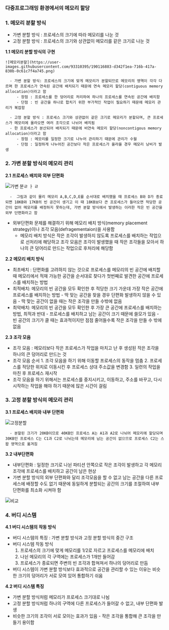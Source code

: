 ### 다중프로그래밍 환경에서의 메모리 할당
<h3>1.  메모리 분할 방식</h3>

   - 가변 분할 방식 : 프로세스의 크기에 따라 메모리를 나눈 것
   - 고정 분할 방식 : 프로세스의 크기와 상관없이 메모리를 같은 크기로 나눈 것 

   <b>1.1 메모리 분할 방식의 구현</b>

    ![메모리분할](https://user-images.githubusercontent.com/93310395/190116883-d342f1ea-716b-417a-830b-0c61c7f4a745.png)
  
      - 가변 분할 방식: 프로세스의 크기에 맞게 메모리가 분할되므로 메모리의 영역이 각각 다르며 한 프로세스가 연속된 공간에 배치되기 때문에 연속 메모리 할당(contiguous memory allocation)이라고 함
         - 장점 : 프로세스를 한 덩어리로 처리하여 하나의 프로세스를 연속된 공간에 배치함
         - 단점 : 빈 공간을 하나로 합치기 위한 부가적인 작업이 필요하기 때문에 메모리 관리가 복잡함

      - 고정 분할 방식 : 프로세스 크기와 상관없이 같은 크기로 메모리가 분할되며, 큰 프로세스가 메모리에 올라오면 여러 조각으로 나뉘어 배치됨
      - 한 프로세스가 분산되어 배치되기 때문에 비연속 메모리 할당(noncontigous memory allocation)이라고 함
         - 장점 : 메모리를 일정한 크기로 나누어 관리하기 때문에 관리가 수월
         - 단점 : 일정하게 나누어진 공간보다 작은 프로세스가 올라올 경우 메모리 낭비가 발생  


<h3>2.  가변 분할 방식의 메모리 관리</h3>

   <b>2.1 프로세스 배치와 외부 단편화</b>

   ![가변 분ㄹ ㅏ ㄹ](https://user-images.githubusercontent.com/93310395/190117400-95a95933-4770-4239-9b60-5455b6842511.png) 

      -  그림과 같이 물리 메모리 A,B,C,D,E를 순서대로 배치했을 때 프로세스 B와 D가 종료되면 18KB와 17KB의 빈 공간이 생기고 이 때 18KB보다 큰 프로세스가 들어오면 적당한 공간이 없어 메모리를 배정하지 못하는데, 가변 분할 방식에서 발생하는 이러한 작은 빈 공간을 외부 단편화라고 함 

   - 외부단편화 문제를 해결하기 위해 메모리 배치 방식(memory placement strategy)이나 조각 모음(defragementaion)을 사용함
      - 메모리 배치 방식은 작은 조각이 발생하지 않도록 프로세스를 배치하는 작업으로 선처리에 해당하고 조각 모음은 조각이 발생했을 때 작은 조각들을 모아서 하나의 큰 덩어리로 만드는 작업으로 후처리에 해당함

   <b>2.2 메모리 배치 방식</b>

   - 최초배치 : 단편화를 고려하지 않는 것으로 프로세스를 메모리의 빈 공간에 배치할 때 메모리에서 적재 가능한 공간을 순서대로 찾다가 첫번째로 발견한 공간에 프로세스를 배치하는 방법
   - 최적배치: 메모리의 빈 공간을 모두 확인한 후 적당한 크기 가운데 가장 작은 공간에 프로세스를 배치하는 방법
         - 딱 맞는 공간을 찾을 경우 단편화 발생하지 않을 수 있음
         - 딱 맞는 공간이 없을 때는 작은 조각을 만들 수밖에 없음
   - 최악배치: 메모리의 빈 공간을 모두 확인한 후 가장 큰 공간에 프로세스를 배치하는 방법, 최적과 반대
         - 프로세스를 배치하고 남는 공간이 크기 때문에 쓸모가 있음
         - 빈 공간의 크기가 클 때는 효과적이지만 점점 줄어들수록 작은 조각을 만들 수 밖에 없음

   <b>2.3 조각 모음</b>

   - 조각 모음 : 메모리보다 작은 프로세스가 작업을 마치고 난 후 생성된 작은 조각을 하나의 큰 덩어리로 만드는 것 
   - 조각 모음 순서
            1. 조각 모음을 하기 위해 이동할 프로세스의 동작을 멈춤
            2. 프로세스를 적당한 위치로 이동시킨 후 프로세스 상대 주소값을 변경함
            3. 일련의 작업을 마친 후 프로세스 재시작
   - 조각 모음을 하기 위해서는 프로세스를 중지시키고, 이동하고, 주소를 바꾸고, 다시 시작하는 작업을 해야 하기 때문에 많은 시간이 걸림
  
<h3>3.  고정 분할 방식의 메모리 관리</h3>

   <b>3.1 프로세스 배치와 내부 단편화</b>

   ![고정분할](https://user-images.githubusercontent.com/93310395/190120570-91462ea3-d9a2-4262-8212-3504362dbf8d.png)

      - 분할된 크기가 20KB이므로 40KB인 프로세스 A는 A1과 A2로 나뉘어 메모리에 할당되며 30KB인 프로세스 C는 C1과 C2로 나뉘는데 메모리에 남는 공간이 없으므로 프로세스 C2는 스왑 영역으로 옮겨짐

   <b>3.2 내부단편화</b>

   - 내부단편화 : 일정한 크기로 나뉜 파티션 안쪽으로 작은 조각이 발생하고 각 메모리 조각에 프로세스를 배치하고 공간이 남은 현상
   - 가변 분할 방식의 외부 단편화와 달리 조각모음을 할 수 없고 남는 공간을 다른 프로세스에 배정할 수도 없기 때문에 동일하게 분할되는 공간의 크기를 조절하여 내부 단편화를 최소화 시켜야 함

   ![비교](https://user-images.githubusercontent.com/93310395/190121051-74d3afda-079f-4103-a71c-8e360baa35f4.png)


<h3>4.  버디 시스템</h3>

   <b>4.1 버디 시스템의 작동 방식</b>

   - 버디 시스템의 특징 : 가변 분할 방식과 고정 분할 방식의 중간 구조
   - 버디 시스템 작동 방식
      1. 프로세스의 크기에 맞게 메모리를 1/2로 자르고 프로세스를 메모리에 배치
      2. 나뉜 메모리의 각 구역에는 프로세스가 1개만 들어감
      3. 프로세스가 종료되면 주변의 빈 조각과 합쳐져서 하나의 덩어리로 만듬
   - 버디 시스템이 가변 분할 방식보다 효과적으로 공간을 관리할 수 있는 이유는 비슷한 크기의 덩어리가 서로 모여 있어 통합하기 쉬움
    
   <b>4.2 버디 시스템 특징</b>

   - 가변 분할 방식처럼 메모리가 프로세스 크기대로 나뉨
   - 고정 분할 방식처럼 하나의 구역에 다른 프로세스가 들어갈 수 없고, 내부 단편화 발생
   - 비슷한 크기의 조각이 서로 모이는 효과가 있음
         - 작은 조각을 통합해 큰 조각을 만들기 용이함




​
   

      

   



``` 